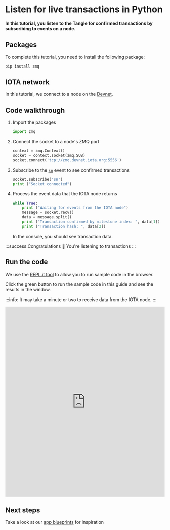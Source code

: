 # Listen for live transactions in Python

**In this tutorial, you listen to the Tangle for confirmed transactions by subscribing to events on a node.**

## Packages

To complete this tutorial, you need to install the following package:

```bash
pip install zmq
```

## IOTA network

In this tutorial, we connect to a node on the [Devnet](root://getting-started/1.0/networks/overview.md).

## Code walkthrough

1. Import the packages

    ```python
    import zmq
    ```

2. Connect the socket to a node's ZMQ port

    ```python
    context = zmq.Context()
	socket = context.socket(zmq.SUB)
    socket.connect('tcp://zmq.devnet.iota.org:5556')
    ```

3. Subscribe to the [`sn`](root://iri/1.0/references/zmq-events.md) event to see confirmed transactions

    ```python
    socket.subscribe('sn')
    print ("Socket connected")
    ```

4. Process the event data that the IOTA node returns

    ```python
    while True:
        print ("Waiting for events from the IOTA node")
        message = socket.recv()
        data = message.split()
        print ("Transaction confirmed by milestone index: ", data[1])
        print ("Transaction hash: ", data[2])
    ```

    In the console, you should see transaction data.

:::success:Congratulations :tada:
You're listening to transactions
:::

## Run the code

We use the [REPL.it tool](https://repl.it) to allow you to run sample code in the browser.

Click the green button to run the sample code in this guide and see the results in the window.

:::info:
It may take a minute or two to receive data from the IOTA node.
:::

<iframe height="600px" width="100%" src="https://repl.it/@jake91/ZMQ-example-Python?lite=true" scrolling="no" frameborder="no" allowtransparency="true" allowfullscreen="true" sandbox="allow-forms allow-pointer-lock allow-popups allow-same-origin allow-scripts allow-modals"></iframe>

## Next steps

Take a look at our [app blueprints](root://blueprints/0.1/introduction/overview.md) for inspiration
